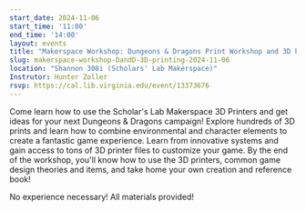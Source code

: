 ```yaml
---
start_date: 2024-11-06
start_time: '11:00'
end_time: '14:00'
layout: events
title: "Makerspace Workshop: Dungeons & Dragons Print Workshop and 3D Printer Training"
slug: makerspace-workshop-DandD-3D-printing-2024-11-06
location: "Shannon 308i (Scholars' Lab Makerspace)"
Instrutor: Hunter Zoller
rsvp: https://cal.lib.virginia.edu/event/13373676
---
```

Come learn how to use the Scholar's Lab Makerspace 3D Printers and get ideas for your next Dungeons & Dragons campaign! Explore hundreds of 3D prints and learn how to combine environmental and character elements to create a fantastic game experience. Learn from innovative systems and gain access to tons of 3D printer files to customize your game. By the end of the workshop, you'll know how to use the 3D printers, common game design theories and items, and take home your own creation and reference book!

No experience necessary! All materials provided!

